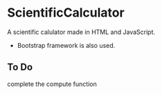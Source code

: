# ScientificCalculator
A scientific calulator made in HTML and JavaScript.

* Bootstrap framework is also used.

## To Do ##
complete the compute function
